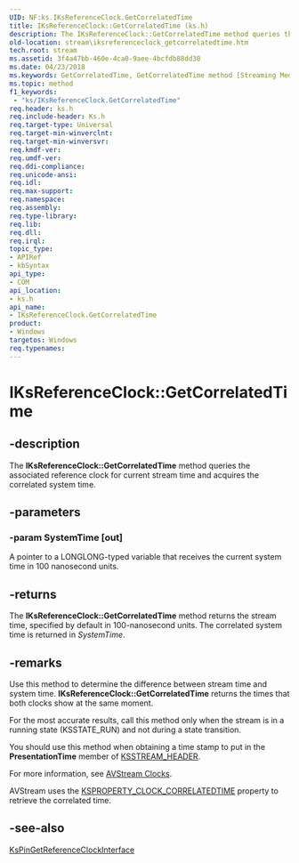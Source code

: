 ```yaml
---
UID: NF:ks.IKsReferenceClock.GetCorrelatedTime
title: IKsReferenceClock::GetCorrelatedTime (ks.h)
description: The IKsReferenceClock::GetCorrelatedTime method queries the associated reference clock for current stream time and acquires the correlated system time.
old-location: stream\iksreferenceclock_getcorrelatedtime.htm
tech.root: stream
ms.assetid: 3f4a47bb-460e-4ca0-9aee-4bcfdb88dd30
ms.date: 04/23/2018
ms.keywords: GetCorrelatedTime, GetCorrelatedTime method [Streaming Media Devices], GetCorrelatedTime method [Streaming Media Devices],IKsReferenceClock interface, IKsReferenceClock interface [Streaming Media Devices],GetCorrelatedTime method, IKsReferenceClock.GetCorrelatedTime, IKsReferenceClock::GetCorrelatedTime, avintfc_9bb8180e-a8e6-4b89-a615-0516470a7dd8.xml, ks/IKsReferenceClock::GetCorrelatedTime, stream.iksreferenceclock_getcorrelatedtime
ms.topic: method
f1_keywords:
 - "ks/IKsReferenceClock.GetCorrelatedTime"
req.header: ks.h
req.include-header: Ks.h
req.target-type: Universal
req.target-min-winverclnt: 
req.target-min-winversvr: 
req.kmdf-ver: 
req.umdf-ver: 
req.ddi-compliance: 
req.unicode-ansi: 
req.idl: 
req.max-support: 
req.namespace: 
req.assembly: 
req.type-library: 
req.lib: 
req.dll: 
req.irql: 
topic_type:
- APIRef
- kbSyntax
api_type:
- COM
api_location:
- ks.h
api_name:
- IKsReferenceClock.GetCorrelatedTime
product:
- Windows
targetos: Windows
req.typenames: 
---
```


# IKsReferenceClock::GetCorrelatedTime


## -description


The <b>IKsReferenceClock::GetCorrelatedTime</b> method queries the associated reference clock for current stream time and acquires the correlated system time.


## -parameters




### -param SystemTime [out]

A pointer to a LONGLONG-typed variable that receives the current system time in 100 nanosecond units.


## -returns



The <b>IKsReferenceClock::GetCorrelatedTime</b> method returns the stream time, specified by default in 100-nanosecond units. The correlated system time is returned in <i>SystemTime</i>.




## -remarks



Use this method to determine the difference between stream time and system time. <b>IKsReferenceClock::GetCorrelatedTime</b> returns the times that both clocks show at the same moment.

For the most accurate results, call this method only when the stream is in a running state (KSSTATE_RUN) and not during a state transition.

You should use this method when obtaining a time stamp to put in the <b>PresentationTime</b> member of <a href="https://docs.microsoft.com/windows-hardware/drivers/ddi/content/ks/ns-ks-ksstream_header">KSSTREAM_HEADER</a>.

For more information, see <a href="https://docs.microsoft.com/windows-hardware/drivers/stream/avstream-clocks">AVStream Clocks</a>.

AVStream uses the <a href="https://docs.microsoft.com/windows-hardware/drivers/stream/ksproperty-clock-correlatedtime">KSPROPERTY_CLOCK_CORRELATEDTIME</a> property to retrieve the correlated time.




## -see-also




<a href="https://docs.microsoft.com/windows-hardware/drivers/ddi/content/ks/nf-ks-kspingetreferenceclockinterface">KsPinGetReferenceClockInterface</a>
 

 


